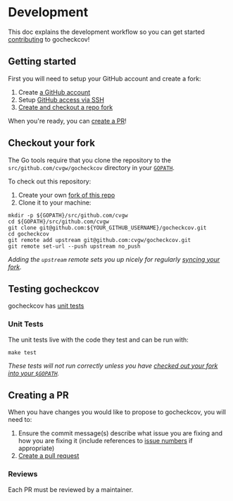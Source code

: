 # Development

This doc explains the development workflow so you can get started
[contributing](./CONTRIBUTING.md) to gocheckcov!

## Getting started

First you will need to setup your GitHub account and create a fork:

1. Create [a GitHub account](https://github.com/join)
2. Setup [GitHub access via
   SSH](https://help.github.com/articles/connecting-to-github-with-ssh/)
3. [Create and checkout a repo fork](#checkout-your-fork)

When you're ready, you can [create a PR](#creating-a-pr)!

## Checkout your fork

The Go tools require that you clone the repository to the `src/github.com/cvgw/gocheckcov` directory
in your [`GOPATH`](https://github.com/golang/go/wiki/SettingGOPATH).

To check out this repository:

1. Create your own [fork of this
  repo](https://help.github.com/articles/fork-a-repo/)
2. Clone it to your machine:

  ```shell
  mkdir -p ${GOPATH}/src/github.com/cvgw
  cd ${GOPATH}/src/github.com/cvgw
  git clone git@github.com:${YOUR_GITHUB_USERNAME}/gocheckcov.git
  cd gocheckcov
  git remote add upstream git@github.com:cvgw/gocheckcov.git
  git remote set-url --push upstream no_push
  ```

_Adding the `upstream` remote sets you up nicely for regularly [syncing your
fork](https://help.github.com/articles/syncing-a-fork/)._

## Testing gocheckcov

gocheckcov has [unit tests](#unit-tests)

### Unit Tests

The unit tests live with the code they test and can be run with:

```shell
make test
```

_These tests will not run correctly unless you have [checked out your fork into your `$GOPATH`](#checkout-your-fork)._

## Creating a PR

When you have changes you would like to propose to gocheckcov, you will need to:

1. Ensure the commit message(s) describe what issue you are fixing and how you are fixing it
   (include references to [issue numbers](https://help.github.com/articles/closing-issues-using-keywords/)
   if appropriate)
1. [Create a pull request](https://help.github.com/articles/creating-a-pull-request-from-a-fork/)

### Reviews

Each PR must be reviewed by a maintainer.
